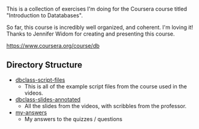 This is a collection of exercises I'm doing for the Coursera course titled "Introduction to Datatabases".

So far, this course is incredibly well organized, and coherent.  I'm loving it!  Thanks to Jennifer Widom for creating and presenting this course.

https://www.coursera.org/course/db

## Directory Structure
* [dbclass-script-files](dbclass-script-files)
    * This is all of the example script files from the course used in the videos.
* [dbclass-slides-annotated](dbclass-slides-annotated)
    * All the slides from the videos, with scribbles from the professor.
* [my-answers](my-answers)
    * My answers to the quizzes / questions
